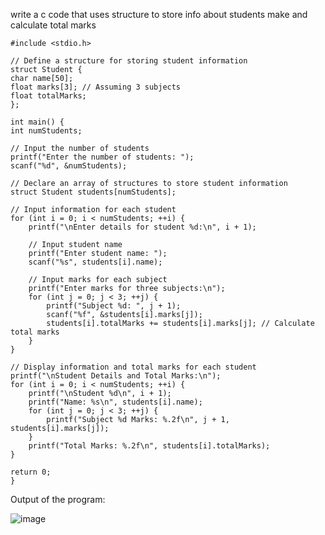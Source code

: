write a c code that uses structure to store info about students make and calculate total marks


    #include <stdio.h>

    // Define a structure for storing student information
    struct Student {
    char name[50];
    float marks[3]; // Assuming 3 subjects
    float totalMarks;
    };

    int main() {
    int numStudents;

    // Input the number of students
    printf("Enter the number of students: ");
    scanf("%d", &numStudents);

    // Declare an array of structures to store student information
    struct Student students[numStudents];

    // Input information for each student
    for (int i = 0; i < numStudents; ++i) {
        printf("\nEnter details for student %d:\n", i + 1);

        // Input student name
        printf("Enter student name: ");
        scanf("%s", students[i].name);

        // Input marks for each subject
        printf("Enter marks for three subjects:\n");
        for (int j = 0; j < 3; ++j) {
            printf("Subject %d: ", j + 1);
            scanf("%f", &students[i].marks[j]);
            students[i].totalMarks += students[i].marks[j]; // Calculate total marks
        }
    }

    // Display information and total marks for each student
    printf("\nStudent Details and Total Marks:\n");
    for (int i = 0; i < numStudents; ++i) {
        printf("\nStudent %d\n", i + 1);
        printf("Name: %s\n", students[i].name);
        for (int j = 0; j < 3; ++j) {
            printf("Subject %d Marks: %.2f\n", j + 1, students[i].marks[j]);
        }
        printf("Total Marks: %.2f\n", students[i].totalMarks);
    }

    return 0;
    }


Output of the program:



![image](https://github.com/AklavyaSangra/Homework/assets/146859465/db85606a-3068-4f5d-9b04-79b813cbc06d)
